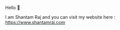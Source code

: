 <!-- <head>
    <link rel="canonical" href="https://www.shantamraj.com/"/>
    <meta http-equiv="refresh" content="5;URL=https://www.shantamraj.com/">
</head> -->

Hello :wave:

I am Shantam Raj and you can visit my website here : https://www.shantamraj.com

<!-- You will be redirected there in 5 seconds... -->